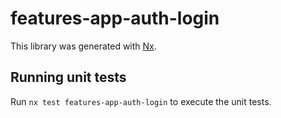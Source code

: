 # features-app-auth-login

This library was generated with [Nx](https://nx.dev).

## Running unit tests

Run `nx test features-app-auth-login` to execute the unit tests.
